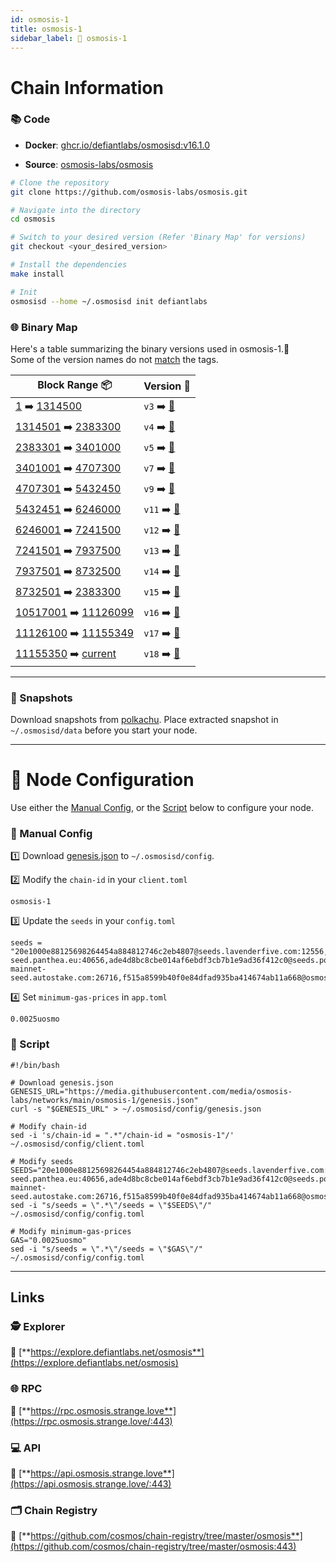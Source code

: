 ```yaml
---
id: osmosis-1
title: osmosis-1
sidebar_label: 🔗 osmosis-1
---
```


# Chain Information

### 📚 Code

- **Docker**: [ghcr.io/defiantlabs/osmosisd:v16.1.0](https://github.com/DefiantLabs/externalPackages/pkgs/container/osmosisd/110595350?tag=v16.1.0)

- **Source**: [osmosis-labs/osmosis](https://github.com/osmosis-labs/osmosis)

```bash
# Clone the repository
git clone https://github.com/osmosis-labs/osmosis.git

# Navigate into the directory
cd osmosis

# Switch to your desired version (Refer 'Binary Map' for versions)
git checkout <your_desired_version>

# Install the dependencies
make install

# Init
osmosisd --home ~/.osmosisd init defiantlabs

```

### 🌐 Binary Map

Here's a table summarizing the binary versions used in osmosis-1.🚀  
Some of the version names do not [match](https://github.com/cosmos/chain-registry/blob/master/osmosis/chain.json#L66-L130) the tags.

| Block Range 📦                                                                                                             | Version 📔                                                                  |
| -------------------------------------------------------------------------------------------------------------------------- | --------------------------------------------------------------------------- |
| [1](https://www.mintscan.io/osmosis/blocks/1) ➡️ [1314500](https://www.mintscan.io/osmosis/blocks/1)                       | `v3` ➡️ [🔗](https://github.com/osmosis-labs/osmosis/releases/tag/v3.1.0)   |
| [1314501](https://www.mintscan.io/osmosis/blocks/1314501) ➡️ [2383300](https://www.mintscan.io/osmosis/blocks/2383300)     | `v4` ➡️ [🔗](https://github.com/osmosis-labs/osmosis/releases/tag/v4.2.0)   |
| [2383301](https://www.mintscan.io/osmosis/blocks/2383301) ➡️ [3401000](https://www.mintscan.io/osmosis/blocks/3401000)     | `v5` ➡️ [🔗](https://github.com/osmosis-labs/osmosis/releases/tag/v6.4.1)   |
| [3401001](https://www.mintscan.io/osmosis/blocks/3401001) ➡️ [4707300](https://www.mintscan.io/osmosis/blocks/4707300)     | `v7` ➡️ [🔗](https://github.com/osmosis-labs/osmosis/releases/tag/v8.0.0)   |
| [4707301](https://www.mintscan.io/osmosis/blocks/4707301) ➡️ [5432450](https://www.mintscan.io/osmosis/blocks/5432450)     | `v9` ➡️ [🔗](https://github.com/osmosis-labs/osmosis/releases/tag/v10.0.1)  |
| [5432451](https://www.mintscan.io/osmosis/blocks/5432451) ➡️ [6246000](https://www.mintscan.io/osmosis/blocks/6246000)     | `v11` ➡️ [🔗](https://github.com/osmosis-labs/osmosis/releases/tag/v11.0.0) |
| [6246001](https://www.mintscan.io/osmosis/blocks/6246001) ➡️ [7241500](https://www.mintscan.io/osmosis/blocks/7241500)     | `v12` ➡️ [🔗](https://github.com/osmosis-labs/osmosis/releases/tag/v12.3.0) |
| [7241501](https://www.mintscan.io/osmosis/blocks/7241501) ➡️ [7937500](https://www.mintscan.io/osmosis/blocks/7937500)     | `v13` ➡️ [🔗](https://github.com/osmosis-labs/osmosis/releases/tag/v13.1.0) |
| [7937501](https://www.mintscan.io/osmosis/blocks/7937501) ➡️ [8732500](https://www.mintscan.io/osmosis/blocks/8732500)     | `v14` ➡️ [🔗](https://github.com/osmosis-labs/osmosis/releases/tag/v14.0.0) |
| [8732501](https://www.mintscan.io/osmosis/blocks/8732501) ➡️ [2383300](https://www.mintscan.io/osmosis/blocks/10517000)    | `v15` ➡️ [🔗](https://github.com/osmosis-labs/osmosis/releases/tag/v15.2.0) |
| [10517001](https://www.mintscan.io/osmosis/blocks/10517001) ➡️ [11126099](https://www.mintscan.io/osmosis/blocks/11126099) | `v16` ➡️ [🔗](https://github.com/osmosis-labs/osmosis/releases/tag/v16.1.0) |
| [11126100](https://www.mintscan.io/osmosis/blocks/11126100) ➡️ [11155349](https://www.mintscan.io/osmosis/blocks/11155349) | `v17` ➡️ [🔗](https://github.com/osmosis-labs/osmosis/releases/tag/v17.0.0) |
| [11155350](https://www.mintscan.io/osmosis/blocks/11155350) ➡️ [current](https://www.mintscan.io/osmosis/blocks/current)   | `v18` ➡️ [🔗](https://github.com/osmosis-labs/osmosis/releases/tag/v18.0.0) |

---

### 💾 Snapshots

Download snapshots from [polkachu](https://www.polkachu.com/tendermint_snapshots/osmosis). Place extracted snapshot in `~/.osmosisd/data` before you start your node.

---

# 🚀 Node Configuration

Use either the [Manual Config](#-manual-config), or the [Script](#-script) below to configure your node.

### 📂 Manual Config

1️⃣ Download [genesis.json](https://media.githubusercontent.com/media/osmosis-labs/networks/main/osmosis-1/genesis.json) to `~/.osmosisd/config`.

2️⃣ Modify the `chain-id` in your `client.toml`

```text
osmosis-1
```

3️⃣ Update the `seeds` in your `config.toml`

```text
seeds = "20e1000e88125698264454a884812746c2eb4807@seeds.lavenderfive.com:12556,3cc024d1c760c9cd96e6413abaf3b36a8bdca58e@seeds.goldenratiostaking.net:1630,4dac1272a42e6b9e3ae3766304e12f1cb09ecbf0@osmosis-seed.panthea.eu:40656,ade4d8bc8cbe014af6ebdf3cb7b1e9ad36f412c0@seeds.polkachu.com:12556,ebc272824924ea1a27ea3183dd0b9ba713494f83@osmosis-mainnet-seed.autostake.com:26716,f515a8599b40f0e84dfad935ba414674ab11a668@osmosis.blockpane.com:26656"
```

4️⃣ Set `minimum-gas-prices` in `app.toml`

```text
0.0025uosmo
```

### 🔧 Script

```shell
#!/bin/bash

# Download genesis.json
GENESIS_URL="https://media.githubusercontent.com/media/osmosis-labs/networks/main/osmosis-1/genesis.json"
curl -s "$GENESIS_URL" > ~/.osmosisd/config/genesis.json

# Modify chain-id
sed -i 's/chain-id = ".*"/chain-id = "osmosis-1"/' ~/.osmosisd/config/client.toml

# Modify seeds
SEEDS="20e1000e88125698264454a884812746c2eb4807@seeds.lavenderfive.com:12556,3cc024d1c760c9cd96e6413abaf3b36a8bdca58e@seeds.goldenratiostaking.net:1630,4dac1272a42e6b9e3ae3766304e12f1cb09ecbf0@osmosis-seed.panthea.eu:40656,ade4d8bc8cbe014af6ebdf3cb7b1e9ad36f412c0@seeds.polkachu.com:12556,ebc272824924ea1a27ea3183dd0b9ba713494f83@osmosis-mainnet-seed.autostake.com:26716,f515a8599b40f0e84dfad935ba414674ab11a668@osmosis.blockpane.com:26656"
sed -i "s/seeds = \".*\"/seeds = \"$SEEDS\"/" ~/.osmosisd/config/config.toml

# Modify minimum-gas-prices
GAS="0.0025uosmo"
sed -i "s/seeds = \".*\"/seeds = \"$GAS\"/" ~/.osmosisd/config/config.toml

```

---

## Links

### 🕵️ **Explorer**

🔗 [**https://explore.defiantlabs.net/osmosis**](https://explore.defiantlabs.net/osmosis)

### 🌐 **RPC**

🔗 [**https://rpc.osmosis.strange.love**](https://rpc.osmosis.strange.love/:443)

### 💻 **API**

🔗 [**https://api.osmosis.strange.love**](https://api.osmosis.strange.love/:443)

### 🗂️ **Chain Registry**

🔗 [**https://github.com/cosmos/chain-registry/tree/master/osmosis**](https://github.com/cosmos/chain-registry/tree/master/osmosis:443)
